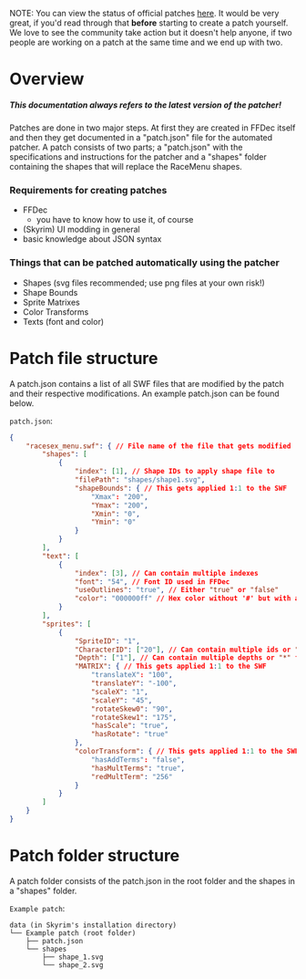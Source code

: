 NOTE: You can view the status of official patches [here](https://www.nexusmods.com/skyrimspecialedition/mods/92345/?tab=forum&topic_id=12944454). It would be 
very great, if you'd read through that **before** starting to create a patch yourself. We love to see the community take action but it doesn't help anyone,
if two people are working on a patch at the same time and we end up with two.

# Overview

##### This documentation always refers to the latest version of the patcher!

Patches are done in two major steps. At first they are created in FFDec itself and then they get documented in a "patch.json" file for the automated patcher.
A patch consists of two parts; a "patch.json" with the specifications and instructions for the patcher and a "shapes" folder containing the shapes that will replace the RaceMenu shapes.

### Requirements for creating patches

- FFDec
  - you have to know how to use it, of course
- (Skyrim) UI modding in general
- basic knowledge about JSON syntax

### Things that can be patched automatically using the patcher

- Shapes (svg files recommended; use png files at your own risk!)
- Shape Bounds
- Sprite Matrixes
- Color Transforms
- Texts (font and color)

# Patch file structure

A patch.json contains a list of all SWF files that are modified by the patch and their respective modifications. An example patch.json can be found below.

`patch.json`:

```json
{
    "racesex_menu.swf": { // File name of the file that gets modified
        "shapes": [
            {
                "index": [1], // Shape IDs to apply shape file to
                "filePath": "shapes/shape1.svg",
                "shapeBounds": { // This gets applied 1:1 to the SWF
                    "Xmax": "200",
                    "Ymax": "200",
                    "Xmin": "0",
                    "Ymin": "0"
                }
            }
        ],
        "text": [
            {
                "index": [3], // Can contain multiple indexes
                "font": "54", // Font ID used in FFDec
                "useOutlines": "true", // Either "true" or "false"
                "color": "000000ff" // Hex color without '#' but with alpha (last two digits)
            }
        ],
        "sprites": [
            {
                "SpriteID": "1",
                "CharacterID": ["20"], // Can contain multiple ids or "*" for all characters
                "Depth": ["1"], // Can contain multiple depths or "*" for all depths
                "MATRIX": { // This gets applied 1:1 to the SWF
                    "translateX": "100",
                    "translateY": "-100",
                    "scaleX": "1",
                    "scaleY": "45",
                    "rotateSkew0": "90",
                    "rotateSkew1": "175",
                    "hasScale": "true",
                    "hasRotate": "true"
                },
                "colorTransform": { // This gets applied 1:1 to the SWF
                    "hasAddTerms": "false",
                    "hasMultTerms": "true",
                    "redMultTerm": "256"
                }
            }
        ]
    }
}
```

# Patch folder structure

A patch folder consists of the patch.json in the root folder and the shapes in a "shapes" folder.

`Example patch`:

```
data (in Skyrim's installation directory)
└── Example patch (root folder)
    ├── patch.json
    └── shapes
        ├── shape_1.svg
        └── shape_2.svg
```
